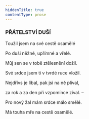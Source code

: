 ```yaml
---
hiddenTitle: true
contentType: prose
---
```


### PŘÁTELSTVÍ DUŠÍ

Toužil jsem na své cestě osamělé 

Po duši něžné, upřímné a vřelé.

Můj sen se v tobě ztělesnění dožil. 

Své srdce jsem ti v tvrdé ruce vložil.

Nejdřívs je líbal, pak jsi na ně plival, 

za rok a za den při vzpomínce zíval. –

Pro nový žal mám srdce málo smělé. 

Má touha mře na cestě osamělé.
